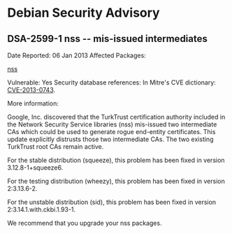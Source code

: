 
Debian Security Advisory
========================


DSA-2599-1 nss -- mis-issued intermediates
------------------------------------------



Date Reported:
06 Jan 2013
Affected Packages:

[nss](https://packages.debian.org/src:nss)

Vulnerable:
Yes
Security database references:
In Mitre's CVE dictionary: [CVE-2013-0743](https://security-tracker.debian.org/tracker/CVE-2013-0743).  

More information:

Google, Inc. discovered that the TurkTrust certification authority
included in the Network Security Service libraries (nss) mis-issued
two intermediate CAs which could be used to generate rogue end-entity
certificates. This update explicitly distrusts those two intermediate
CAs. The two existing TurkTrust root CAs remain active.


For the stable distribution (squeeze), this problem has been fixed in
version 3.12.8-1+squeeze6.


For the testing distribution (wheezy), this problem has been fixed in
version 2:3.13.6-2.


For the unstable distribution (sid), this problem has been fixed in
version 2:3.14.1.with.ckbi.1.93-1.


We recommend that you upgrade your nss packages.






